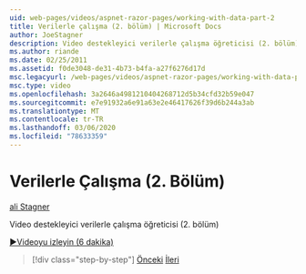 ```yaml
---
uid: web-pages/videos/aspnet-razor-pages/working-with-data-part-2
title: Verilerle çalışma (2. bölüm) | Microsoft Docs
author: JoeStagner
description: Video destekleyici verilerle çalışma öğreticisi (2. bölüm)
ms.author: riande
ms.date: 02/25/2011
ms.assetid: f0de3048-de31-4b73-b4fa-a27f6276d17d
msc.legacyurl: /web-pages/videos/aspnet-razor-pages/working-with-data-part-2
msc.type: video
ms.openlocfilehash: 3a2646a4981210404268712d5b34cfd32b59e047
ms.sourcegitcommit: e7e91932a6e91a63e2e46417626f39d6b244a3ab
ms.translationtype: MT
ms.contentlocale: tr-TR
ms.lasthandoff: 03/06/2020
ms.locfileid: "78633359"
---
```

# <a name="working-with-data-part-2"></a>Verilerle Çalışma (2. Bölüm)

[ali Stagner](https://github.com/JoeStagner)

Video destekleyici verilerle çalışma öğreticisi (2. bölüm)

[&#9654;Videoyu izleyin (6 dakika)](https://channel9.msdn.com/Blogs/ASP-NET-Site-Videos/working-with-data-(part-2))

> [!div class="step-by-step"]
> [Önceki](working-with-data-part-1.md)
> [İleri](displaying-data-in-a-grid.md)

